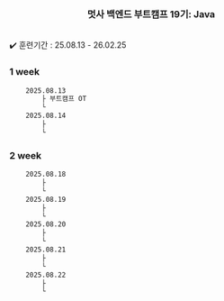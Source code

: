 
<div align="center">

  ### 멋사 백엔드 부트캠프 19기: Java
  
</div>

<br>
✔️ 훈련기간 : 25.08.13 - 26.02.25

<br>

<detail>
<summary><h3>1 week</h3></summary>

```bash
    2025.08.13 
        ├ 부트캠프 OT
        └
    2025.08.14
        ├ 
        └
```

</detail>


<detail>
<summary><h3>2 week</h3></summary>

```bash
    2025.08.18 
        ├ 
        └
    2025.08.19
        ├ 
        └
    2025.08.20
        ├ 
        └
    2025.08.21
        ├ 
        └
    2025.08.22
        ├ 
        └
```

</detail>